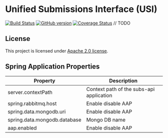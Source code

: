 # Unified Submissions Interface (USI)
[![Build Status](https://travis-ci.org/EMBL-EBI-SUBS/subs.svg?branch=master)](https://travis-ci.org/EMBL-EBI-SUBS/subs) [![GitHub version](https://badge.fury.io/gh/EMBL-EBI-SUBS%2Fsubs.svg)](https://badge.fury.io/gh/EMBL-EBI-SUBS%2Fsubs)
[![Coverage Status](https://coveralls.io/repos/github/EMBL-EBI-SUBS/subs/badge.svg?branch=master)](https://coveralls.io/github/EMBL-EBI-SUBS/subs?branch=master)
// TODO

License
-------
This project is licensed under [Apache 2.0 license](https://github.com/EMBL-EBI-SUBS/subs/blob/master/LICENSE).


Spring Application Properties
-------
| Property | Description |
| --- | --- |
| server.contextPath | Context path of the subs-api application |
| spring.rabbitmq.host | Enable disable AAP |
| spring.data.mongodb.uri | Enable disable AAP |
| spring.data.mongodb.database | Mongo DB name |
| aap.enabled | Enable disable AAP |
